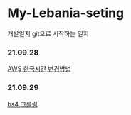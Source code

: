 # My-Lebania-seting
개발일지
git으로 시작하는 일지
### 21.09.28
[AWS 한국시간 변경방법](https://github.com/leubenia/My-Lebania-seting/blob/master/AWS/AWS%20%ED%95%9C%EA%B5%AD%EC%8B%9C%EA%B0%84.md)
### 21.09.29
[bs4 크롤링](https://github.com/leubenia/My-Lebania-seting/blob/master/%ED%81%AC%EB%A1%A4%EB%A7%81/README.md)
